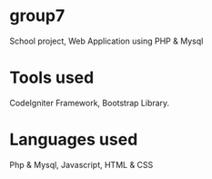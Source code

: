 # group7

School project, Web Application using PHP & Mysql

# Tools used

CodeIgniter Framework, Bootstrap Library.

# Languages used

Php & Mysql, Javascript, HTML & CSS
